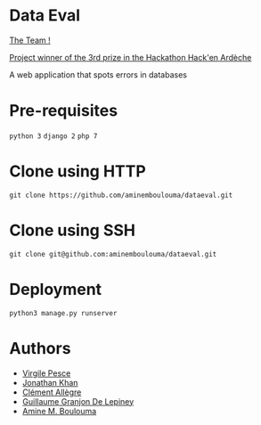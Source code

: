 # Data Eval

[The Team !](./open_data_hackathon_dataeval_team.jpg)

[Project winner of the 3rd prize in the Hackathon Hack'en Ardèche](https://www.hackathon.com/event/hacken-ardeche-42895806512)

A web application that spots errors in databases

# Pre-requisites

```python 3```
```django 2```
```php 7```

# Clone using HTTP

```git clone https://github.com/aminemboulouma/dataeval.git```

# Clone using SSH

```git clone git@github.com:aminemboulouma/dataeval.git```

# Deployment

```python3 manage.py runserver```

# Authors

* [Virgile Pesce](https://github.com/Virgilus)
* [Jonathan Khan](https://github.com/johnkhansrc)
* [Clément Allègre](https://www.linkedin.com/in/cl%C3%A9ment-all%C3%A8gre-7360a478/)
* [Guillaume Granjon De Lepiney](https://www.linkedin.com/in/guillaume-granjon-de-lepiney-b53b73153/)
* [Amine M. Boulouma](https://www.linkedin.com/in/aminemboulouma/)

